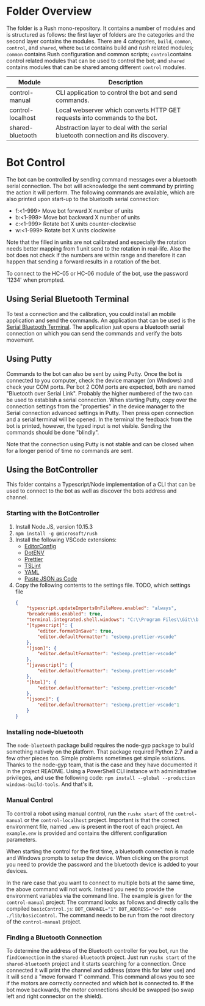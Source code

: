 
# Folder Overview

The folder is a Rush mono-repository. It contains a number of modules and is structured as follows: the first
layer of folders are the categories and the second layer contains the modules. There are 4 categories, `build`,
`common`, `control`, and `shared`, where `build` contains build and rush related modules; `common` contains
Rush configuration and common scripts; `control`contains control related modules that can be used to control
the bot; and `shared` contains modules that can be shared among different `control` modules.

 | Module            | Description                                                                              |
 | ----------------- | ---------------------------------------------------------------------------------------- |
 | control-manual    | CLI application to control the bot and send commands.                                    |
 | control-localhost | Local webserver which converts HTTP GET requests into commands to the bot.               |
 | shared-bluetooth  | Abstraction layer to deal with the serial bluetooth connection and its discovery.        |

# Bot Control

The bot can be controlled by sending command messages over a bluetooth serial connection. The bot will acknowledge
the sent command by printing the action it will perform. The following commands are available, which are also
printed upon start-up to the bluetooth serial connection:
- f:<1-999>     Move bot forward X number of units
- b:<1-999>     Move bot backward X number of units
- c:<1-999>     Rotate bot X units counter-clockwise
- w:<1-999>     Rotate bot X units clockwise

Note that the filled in units are not calibrated and especially the rotation needs better mapping from 1 unit send
to the rotation in real-life. Also the bot does not check if the numbers are within range and therefore it can
happen that sending a forward results in a rotation of the bot.

To connect to the HC-05 or HC-06 module of the bot, use the password '1234' when prompted.

## Using Serial Bluetooth Terminal

To test a connection and the calibration, you could install an mobile application and send the commands. An application
that can be used is the [Serial Bluetooth Terminal](https://play.google.com/store/apps/details?id=de.kai_morich.serial_bluetooth_terminal&hl=en_US).
The application just opens a bluetooth serial connection on which you can send the commands and verify the bots
movement.

## Using Putty

Commands to the bot can also be sent by using Putty. Once the bot is connected to you computer, check the device manager
(on Windows) and check your COM ports. Per bot 2 COM ports are expected, both are named "Bluetooth over Serial Link".
Probably the higher numbered of the two can be used to establish a serial connection. When starting Putty, copy over the
connection settings from the "properties" in the device manager to the Serial connection advanced settings in Putty.
Then press open connection and a serial terminal will be opened. In the terminal the feedback from the bot is printed,
however, the typed input is not visible. Sending the commands should be done "blindly".

Note that the connection using Putty is not stable and can be closed when for a longer period of time no commands are sent.

## Using the BotController

This folder contains a Typescript/Node implementation of a CLI that can be used to connect to the bot as well as discover the
bots address and channel.

### Starting with the BotController

1. Install Node.JS, version 10.15.3
2. `npm install -g @microsoft/rush`
3. Install the following VSCode extensions:
    - [EditorConfig](https://marketplace.visualstudio.com/items?itemName=EditorConfig.EditorConfig)
    - [DotENV](https://marketplace.visualstudio.com/items?itemName=mikestead.dotenv)
    - [Prettier](https://marketplace.visualstudio.com/items?itemName=esbenp.prettier-vscode)
    - [TSLint](https://marketplace.visualstudio.com/items?itemName=ms-vscode.vscode-typescript-tslint-plugin)
    - [YAML](https://marketplace.visualstudio.com/items?itemName=redhat.vscode-yaml)
    - [Paste JSON as Code](https://marketplace.visualstudio.com/items?itemName=quicktype.quicktype)
4. Copy the following contents to the settings file. TODO, which settings file
    ```json
    {
        "typescript.updateImportsOnFileMove.enabled": "always",
        "breadcrumbs.enabled": true,
        "terminal.integrated.shell.windows": "C:\\Program Files\\Git\\bin\\bash.exe",
        "[typescript]": {
            "editor.formatOnSave": true,
            "editor.defaultFormatter": "esbenp.prettier-vscode"
        },
        "[json]": {
            "editor.defaultFormatter": "esbenp.prettier-vscode"
        },
        "[javascript]": {
            "editor.defaultFormatter": "esbenp.prettier-vscode"
        },
        "[html]": {
            "editor.defaultFormatter": "esbenp.prettier-vscode"
        },
        "[jsonc]": {
            "editor.defaultFormatter": "esbenp.prettier-vscode"1
        }
    }

    ```

### Installing node-bluetooth

The `node-bluetooth` package build requires the node-gyp package to build something natively on the platform.
That package required Python 2.7 and a few other pieces too. Simple problems sometimes get simple solutions.
Thanks to the node-gyp team, that is the case and they have documented it in the project README.
Using a PowerShell CLI instance with administrative privileges, and use the following code:
`npm install --global --production windows-build-tools`. And that's it.

### Manual Control

To control a robot using manual control, run the `rushx start` of the `control-manual` or the `control-localhost`
project. Important is that the correct environment file, named `.env` is present in the root of each project. An
`example.env` is provided and contains the different configuration parameters.

When starting the control for the first time, a bluetooth connection is made and Windows prompts to setup the device.
When clicking on the prompt you need to provide the password and the bluetooth device is added to your devices.

In the rare case that you want to connect to multiple bots at the same time, the above command will not work. Instead
you need to provide the environment variables via the command line. The example is given for the `control-manual`
project: The command looks as follows and directly calls the compiled `basicControl.js`:
`BOT_CHANNEL="1" BOT_ADDRESS="<>" node ./lib/basicControl`. The command needs to be run from the root directory of the
`control-manual` project.

### Finding a Bluetooth Connection

To determine the address of the Bluetooth controller for you bot, run the `findConnection` in the `shared-bluetooth`
project. Just run `rushx start` of the `shared-bluetooth` project and it starts searching for a connection. Once
connected it will print the channel and address (store this for later use) and it will send a "move forward 1"
command. This command allows you to see if the motors are correctly connected and which bot is connected to. If the
bot move backwards, the motor connections should be swapped (so swap left and right connector on the shield).